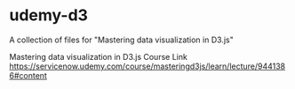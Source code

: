 # udemy-d3
A collection of files for "Mastering data visualization in D3.js"

Mastering data visualization in D3.js
Course Link
https://servicenow.udemy.com/course/masteringd3js/learn/lecture/9441386#content